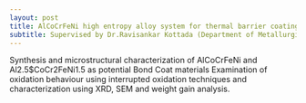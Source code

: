 ```yaml
---
layout: post
title: AlCoCrFeNi high entropy alloy system for thermal barrier coating applications
subtitle: Supervised by Dr.Ravisankar Kottada (Department of Metallurgical and Materials Engineering, IITM)
---
```

 
Synthesis and microstructural characterization of AlCoCrFeNi and Al2.5$CoCr2FeNi1.5 as potential Bond Coat materials
Examination of oxidation behaviour using interrupted oxidation techniques and characterization using XRD, SEM and weight gain analysis. 
       
 
